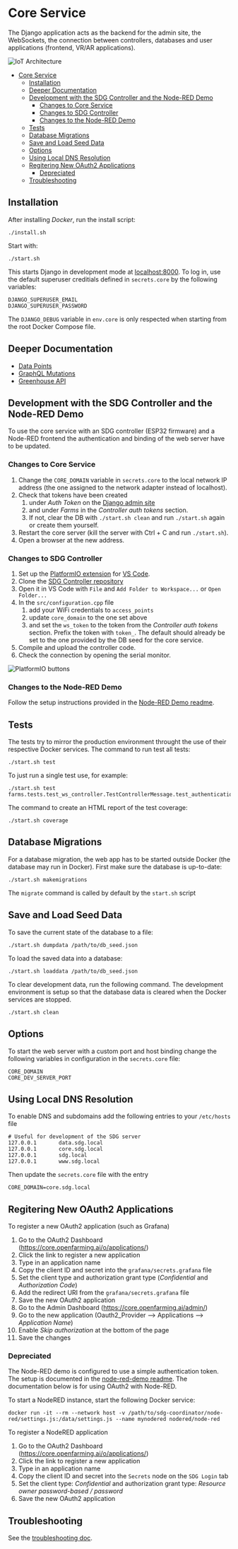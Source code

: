 # Core Service

The Django application acts as the backend for the admin site, the WebSockets, the connection between controllers, databases and user applications (frontend, VR/AR applications).

![IoT Architecture](./doc/iot_heirarchy.png "IoT Architecture")

- [Core Service](#core-service)
  - [Installation](#installation)
  - [Deeper Documentation](#deeper-documentation)
  - [Development with the SDG Controller and the Node-RED Demo](#development-with-the-sdg-controller-and-the-node-red-demo)
    - [Changes to Core Service](#changes-to-core-service)
    - [Changes to SDG Controller](#changes-to-sdg-controller)
    - [Changes to the Node-RED Demo](#changes-to-the-node-red-demo)
  - [Tests](#tests)
  - [Database Migrations](#database-migrations)
  - [Save and Load Seed Data](#save-and-load-seed-data)
  - [Options](#options)
  - [Using Local DNS Resolution](#using-local-dns-resolution)
  - [Regitering New OAuth2 Applications](#regitering-new-oauth2-applications)
    - [Depreciated](#depreciated)
  - [Troubleshooting](#troubleshooting)

## Installation

After installing *Docker*, run the install script:

    ./install.sh

Start with:

    ./start.sh

This starts Django in development mode at [localhost:8000](http://localhost:8000). To log in, use the default superuser creditials defined in `secrets.core` by the following variables:

    DJANGO_SUPERUSER_EMAIL
    DJANGO_SUPERUSER_PASSWORD

The `DJANGO_DEBUG` variable in `env.core` is only respected when starting from the root Docker Compose file.

## Deeper Documentation

- [Data Points](./doc/data_points.md)
- [GraphQL Mutations](./doc/graphql_mutations.md)
- [Greenhouse API](./doc/greenhouse_api.md)

## Development with the SDG Controller and the Node-RED Demo

To use the core service with an SDG controller (ESP32 firmware) and a Node-RED frontend the authentication and binding of the web server have to be updated.

### Changes to Core Service

1. Change the `CORE_DOMAIN` variable in `secrets.core` to the local network IP address (the one assigned to the network adapter instead of localhost).
2. Check that tokens have been created
   1. under *Auth Token* on the [Django admin site](http://localhost:8000/admin/authtoken/tokenproxy/)
   2. and under *Farms* in the *Controller auth tokens* section.
   3. If not, clear the DB with `./start.sh clean` and run `./start.sh` again or create them yourself.
3. Restart the core server (kill the server with Ctrl + C and run `./start.sh`).
4. Open a browser at the new address.

### Changes to SDG Controller

1. Set up the [PlatformIO extension](https://platformio.org/platformio-ide) for [VS Code](https://code.visualstudio.com/).
2. Clone the [SDG Controller repository](https://github.com/protohaus/sdg-controller)
3. Open it in VS Code with `File` and `Add Folder to Workspace...` or `Open Folder...`
4. In the `src/configuration.cpp` file
   1. add your WiFi credentials to `access_points`
   2. update `core_domain` to the one set above
   3. and set the `ws_token` to the token from the *Controller auth tokens* section. Prefix the token with `token_`. The default should already be set to the one provided by the DB seed for the core service.
5. Compile and upload the controller code.
6. Check the connection by opening the serial monitor.

![PlatformIO buttons](./doc/platformio_buttons.png "PlatformIO buttons")

### Changes to the Node-RED Demo

Follow the setup instructions provided in the [Node-RED Demo readme](../node-red-demo/README.md).

## Tests

The tests try to mirror the production environment throught the use of their respective Docker services. The command to run test all tests:

    ./start.sh test

To just run a single test use, for example:

    ./start.sh test farms.tests.test_ws_controller.TestControllerMessage.test_authentication

The command to create an HTML report of the test coverage:

    ./start.sh coverage

## Database Migrations

For a database migration, the web app has to be started outside Docker (the database may run in Docker). First make sure the database is up-to-date:

    ./start.sh makemigrations

The `migrate` command is called by default by the `start.sh` script

## Save and Load Seed Data

To save the current state of the database to a file:

    ./start.sh dumpdata /path/to/db_seed.json

To load the saved data into a database:

    ./start.sh loaddata /path/to/db_seed.json

To clear development data, run the following command. The development environment is setup so that the database data is cleared when the Docker services are stopped.

    ./start.sh clean

## Options

To start the web server with a custom port and host binding change the following variables in configuration in the `secrets.core` file:

    CORE_DOMAIN
    CORE_DEV_SERVER_PORT

## Using Local DNS Resolution

To enable DNS and subdomains add the following entries to your `/etc/hosts` file

    # Useful for development of the SDG server
    127.0.0.1       data.sdg.local
    127.0.0.1       core.sdg.local
    127.0.0.1       sdg.local
    127.0.0.1       www.sdg.local

Then update the `secrets.core` file with the entry

    CORE_DOMAIN=core.sdg.local

## Regitering New OAuth2 Applications

To register a new OAuth2 application (such as Grafana)
1. Go to the OAuth2 Dashboard (https://core.openfarming.ai/o/applications/)
2. Click the link to register a new application
3. Type in an application name
4. Copy the client ID and secret into the `grafana/secrets.grafana` file
5. Set the client type and authorization grant type (*Confidential* and *Authorization Code*)
6. Add the redirect URI from the `grafana/secrets.grafana` file
7. Save the new OAuth2 application
8. Go to the Admin Dashboard (https://core.openfarming.ai/admin/)
9. Go to the new application (Oauth2_Provider --> Applications --> *Application Name*)
10. Enable *Skip authorization* at the bottom of the page
11. Save the changes

### Depreciated

The Node-RED demo is configured to use a simple authentication token. The setup is documented in the [node-red-demo readme](../node-red-demo/README.md). The documentation below is for using OAuth2 with Node-RED.

To start a NodeRED instance, start the following Docker service:

    docker run -it --rm --network host -v /path/to/sdg-coordinator/node-red/settings.js:/data/settings.js --name mynodered nodered/node-red

To register a NodeRED application
1. Go to the OAuth2 Dashboard (https://core.openfarming.ai/o/applications/)
2. Click the link to register a new application
3. Type in an application name
4. Copy the client ID and secret into the `Secrets` node on the `SDG Login` tab
5. Set the client type: *Confidential* and authorization grant type: *Resource owner password-based / password*
6. Save the new OAuth2 application

## Troubleshooting

See the [troubleshooting doc](./TROUBLESHOOTING.md).
